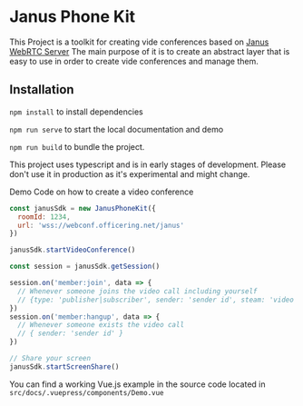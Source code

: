 # Janus Phone Kit

This Project is a toolkit for creating vide conferences based on [Janus WebRTC Server](https://janus.conf.meetecho.com/docs/)
The main purpose of it is to create an abstract layer that is easy to use in order to create vide conferences and manage them.

## Installation

`npm install` to install dependencies

`npm run serve` to start the local documentation and demo

`npm run build` to bundle the project.

This project uses typescript and is in early stages of development.
Please don't use it in production as it's experimental and might change.

Demo Code on how to create a video conference

```js
const janusSdk = new JanusPhoneKit({
  roomId: 1234,
  url: 'wss://webconf.officering.net/janus'
})

janusSdk.startVideoConference()

const session = janusSdk.getSession()

session.on('member:join', data => {
  // Whenever someone joins the video call including yourself
  // {type: 'publisher|subscriber', sender: 'sender id', steam: 'video stream object', joinResult: object }
})
session.on('member:hangup', data => {
  // Whenever someone exists the video call
  // { sender: 'sender id' }
})

// Share your screen
janusSdk.startScreenShare()
```

You can find a working Vue.js example in the source code located in `src/docs/.vuepress/components/Demo.vue` 
